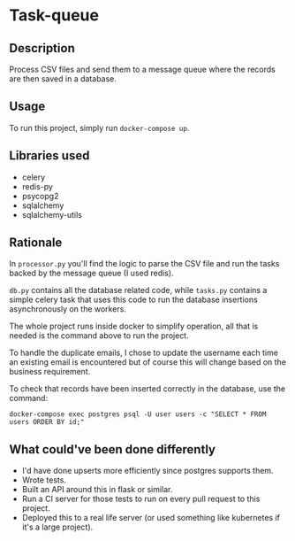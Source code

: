 Task-queue
=============

## Description
Process CSV files and send them to a message queue where the records are then saved in a database.

## Usage
To run this project, simply run `docker-compose up`.

## Libraries used

* celery
* redis-py
* psycopg2
* sqlalchemy
* sqlalchemy-utils

## Rationale

In `processor.py` you'll find the logic to parse the CSV file and run the tasks backed by the message queue (I used redis).

`db.py` contains all the database related code, while `tasks.py` contains a simple celery task that uses this code to run the database insertions asynchronously on the workers.

The whole project runs inside docker to simplify operation, all that is needed is the command above to run the project.

To handle the duplicate emails, I chose to update the username each time an existing email is encountered but of course this will change based on the business requirement.

To check that records have been inserted correctly in the database, use the command:

`docker-compose exec postgres psql -U user users -c "SELECT * FROM users ORDER BY id;"`

## What could've been done differently

* I'd have done upserts more efficiently since postgres supports them.
* Wrote tests.
* Built an API around this in flask or similar.
* Run a CI server for those tests to run on every pull request to this project.
* Deployed this to a real life server (or used something like kubernetes if it's a large project).
